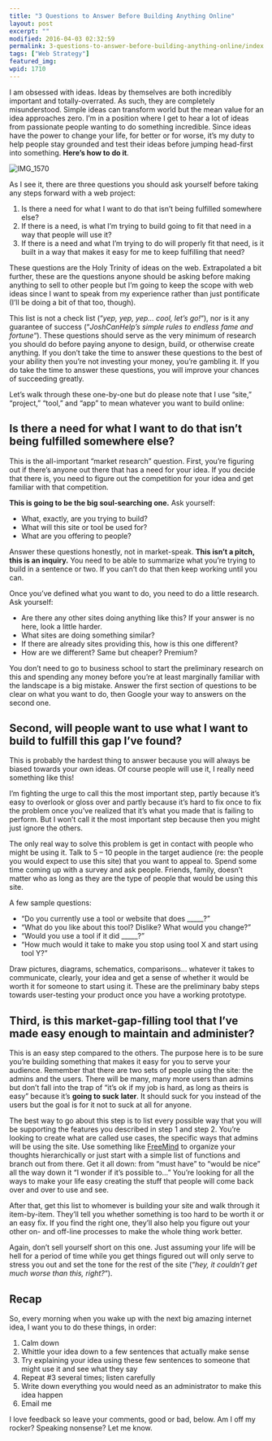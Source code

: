 ```yaml
---
title: "3 Questions to Answer Before Building Anything Online"
layout: post
excerpt: ""
modified: 2016-04-03 02:32:59
permalink: 3-questions-to-answer-before-building-anything-online/index.html
tags: ["Web Strategy"]
featured_img:
wpid: 1710
---
```



I am obsessed with ideas. Ideas by themselves are both incredibly important and totally-overrated. As such, they are completely misunderstood. Simple ideas can transform world but the mean value for an idea approaches zero. I’m in a position where I get to hear a lot of ideas from passionate people wanting to do something incredible. Since ideas have the power to change your life, for better or for worse, it’s my duty to help people stay grounded and test their ideas before jumping head-first into something. **Here’s how to do it**.

![](/_images/2010/09/IMG_1570.jpg "IMG_1570")

As I see it, there are three questions you should ask yourself before taking any steps forward with a web project:

1. Is there a need for what I want to do that isn’t being fulfilled somewhere else?
2. If there is a need, is what I’m trying to build going to fit that need in a way that people will use it?
3. If there is a need and what I’m trying to do will properly fit that need, is it built in a way that makes it easy for me to keep fulfilling that need?

These questions are the Holy Trinity of ideas on the web. Extrapolated a bit further, these are the questions anyone should be asking before making anything to sell to other people but I’m going to keep the scope with web ideas since I want to speak from my experience rather than just pontificate (I’ll be doing a bit of that too, though).

This list is not a check list (“*yep, yep, yep… cool, let’s go!*“), nor is it any guarantee of success (“*JoshCanHelp’s simple rules to endless fame and fortune*“). These questions should serve as the very minimum of research you should do before paying anyone to design, build, or otherwise create anything. If you don’t take the time to answer these questions to the best of your ability then you’re not investing your money, you’re gambling it. If you do take the time to answer these questions, you will improve your chances of succeeding greatly.

Let’s walk through these one-by-one but do please note that I use “site,” “project,” “tool,” and “app” to mean whatever you want to build online:

Is there a need for what I want to do that isn’t being fulfilled somewhere else?
--------------------------------------------------------------------------------

This is the all-important “market research” question. First, you’re figuring out if there’s anyone out there that has a need for your idea. If you decide that there is, you need to figure out the competition for your idea and get familiar with that competition.

**This is going to be the big soul-searching one.** Ask yourself:

- What, exactly, are you trying to build?
- What will this site or tool be used for?
- What are you offering to people?

Answer these questions honestly, not in market-speak. **This isn’t a pitch, this is an inquiry.** You need to be able to summarize what you’re trying to build in a sentence or two. If you can’t do that then keep working until you can.

Once you’ve defined what you want to do, you need to do a little research. Ask yourself:

- Are there any other sites doing anything like this? If your answer is no here, look a little harder.
- What sites are doing something similar?
- If there are already sites providing this, how is this one different?
- How are we different? Same but cheaper? Premium?

You don’t need to go to business school to start the preliminary research on this and spending any money before you’re at least marginally familiar with the landscape is a big mistake. Answer the first section of questions to be clear on what you want to do, then Google your way to answers on the second one.

Second, will people want to use what I want to build to fulfill this gap I’ve found?
------------------------------------------------------------------------------------

This is probably the hardest thing to answer because you will always be biased towards your own ideas. Of course people will use it, I really need something like this!

I’m fighting the urge to call this the most important step, partly because it’s easy to overlook or gloss over and partly because it’s hard to fix once to fix the problem once you’ve realized that it’s what you made that is failing to perform. But I won’t call it the most important step because then you might just ignore the others.

The only real way to solve this problem is get in contact with people who might be using it. Talk to 5 – 10 people in the target audience (re: the people you would expect to use this site) that you want to appeal to. Spend some time coming up with a survey and ask people. Friends, family, doesn’t matter who as long as they are the type of people that would be using this site.

A few sample questions:

- “Do you currently use a tool or website that does \_\_\_\_\_?”
- “What do you like about this tool? Dislike? What would you change?”
- “Would you use a tool if it did \_\_\_\_\_?”
- “How much would it take to make you stop using tool X and start using tool Y?”

Draw pictures, diagrams, schematics, comparisons… whatever it takes to communicate, clearly, your idea and get a sense of whether it would be worth it for someone to start using it. These are the preliminary baby steps towards user-testing your product once you have a working prototype.

Third, is this market-gap-filling tool that I’ve made easy enough to maintain and administer?
---------------------------------------------------------------------------------------------

This is an easy step compared to the others. The purpose here is to be sure you’re building something that makes it easy for you to serve your audience. Remember that there are two sets of people using the site: the admins and the users. There will be many, many more users than admins but don’t fall into the trap of “it’s ok if my job is hard, as long as theirs is easy” because it’s **going to suck** **later**. It should suck for you instead of the users but the goal is for it not to suck at all for anyone.

The best way to go about this step is to list every possible way that you will be supporting the features you described in step 1 and step 2. You’re looking to create what are called use cases, the specific ways that admins will be using the site. Use something like [FreeMind](http://freemind.sourceforge.net/wiki/index.php/Main_Page) to organize your thoughts hierarchically or just start with a simple list of functions and branch out from there. Get it all down: from “must have” to “would be nice” all the way down it “I wonder if it’s possible to…” You’re looking for all the ways to make your life easy creating the stuff that people will come back over and over to use and see.

After that, get this list to whomever is building your site and walk through it item-by-item. They’ll tell you whether something is too hard to be worth it or an easy fix. If you find the right one, they’ll also help you figure out your other on- and off-line processes to make the whole thing work better.

Again, don’t sell yourself short on this one. Just assuming your life will be hell for a period of time while you get things figured out will only serve to stress you out and set the tone for the rest of the site (“*hey, it couldn’t get much worse than this, right?*“).

Recap
-----

So, every morning when you wake up with the next big amazing internet idea, I want you to do these things, in order:

1. Calm down
2. Whittle your idea down to a few sentences that actually make sense
3. Try explaining your idea using these few sentences to someone that might use it and see what they say
4. Repeat #3 several times; listen carefully
5. Write down everything you would need as an administrator to make this idea happen
6. Email me

I love feedback so leave your comments, good or bad, below. Am I off my rocker? Speaking nonsense? Let me know.
